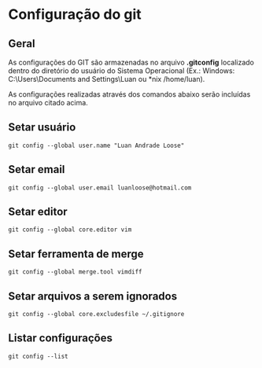 # Configuração do git

## Geral

As configurações do GIT são armazenadas no arquivo **.gitconfig** localizado dentro do diretório do usuário do Sistema Operacional (Ex.: Windows: C:\Users\Documents and Settings\Luan ou *nix /home/luan).

As configurações realizadas através dos comandos abaixo serão incluídas no arquivo citado acima.

## Setar usuário

```GIT
git config --global user.name "Luan Andrade Loose"
```

## Setar email

```GIT
git config --global user.email luanloose@hotmail.com
```

## Setar editor

```GIT
git config --global core.editor vim
```

## Setar ferramenta de merge

```GIT
git config --global merge.tool vimdiff
```

## Setar arquivos a serem ignorados

```GIT
git config --global core.excludesfile ~/.gitignore
```

## Listar configurações

```GIT
git config --list
```
